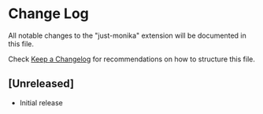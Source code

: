 # Change Log

All notable changes to the "just-monika" extension will be documented in this file.

Check [Keep a Changelog](http://keepachangelog.com/) for recommendations on how to structure this file.

## [Unreleased]

- Initial release